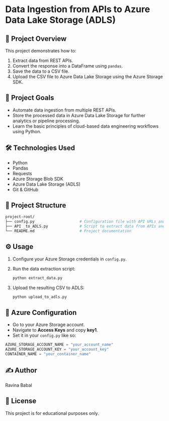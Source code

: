 # Data Ingestion from APIs to Azure Data Lake Storage (ADLS)

## 📌 Project Overview

This project demonstrates how to:

1. Extract data from REST APIs.
2. Convert the response into a DataFrame using `pandas`.
3. Save the data to a CSV file.
4. Upload the CSV file to Azure Data Lake Storage using the Azure Storage SDK.

## 🚀 Project Goals

* Automate data ingestion from multiple REST APIs.
* Store the processed data in Azure Data Lake Storage for further analytics or pipeline processing.
* Learn the basic principles of cloud-based data engineering workflows using Python.

## 🛠️ Technologies Used

* Python
* Pandas
* Requests
* Azure Storage Blob SDK
* Azure Data Lake Storage (ADLS)
* Git & GitHub

## 📁 Project Structure

```bash
project-root/
├── config.py                    # Configuration file with API URLs and Azure keys
├── API _to_ADLS.py              # Script to extract data from APIs and convert to DataFrame         # List of Python dependencies
└── README.md                    # Project documentation
```

## ⚙️ Usage

1. Configure your Azure Storage credentials in `config.py`.
2. Run the data extraction script:

   ```bash
   python extract_data.py
   ```
3. Upload the resulting CSV to ADLS:

   ```bash
   python upload_to_adls.py
   ```

## 🔐 Azure Configuration

* Go to your Azure Storage account.
* Navigate to **Access Keys** and copy **key1**.
* Set it in your `config.py` like so:

```python
AZURE_STORAGE_ACCOUNT_NAME = "your_account_name"
AZURE_STORAGE_ACCOUNT_KEY = "your_account_key"
CONTAINER_NAME = "your_container_name"
```

## ✍️ Author

Ravina Babal

## 📜 License

This project is for educational purposes only.
